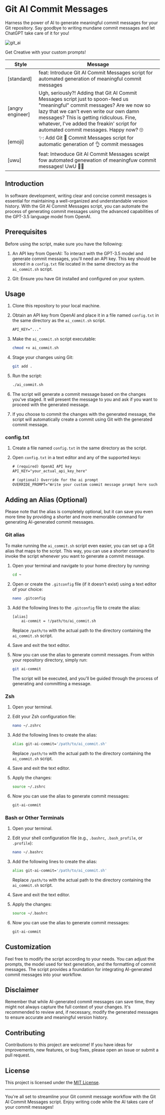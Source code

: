 # Git AI Commit Messages

Harness the power of AI to generate meaningful commit messages for your Git repository. Say goodbye to writing mundane commit messages and let ChatGPT take care of it for you!

![git_ai](https://github.com/kgellci/git_ai/assets/2548953/1db98ec6-1953-4ffa-8fbe-b23ad267b9a7)

Get Creative with your custom prompts!

| Style           | Message                                                                                                  |
|-----------------|----------------------------------------------------------------------------------------------------------|
| [standard]      | feat: Introduce Git AI Commit Messages script for automated generation of meaningful commit messages    |
| [angry engineer]| Ugh, seriously?! Adding that Git AI Commit Messages script just to spoon-feed us "meaningful" commit messages? Are we now so lazy that we can't even write our own damn messages? This is getting ridiculous. Fine, whatever, I've added the freakin' script for automated commit messages. Happy now? 🙄|
| [emoji]         | ✨: Add Git 🤖 Commit Messages script for automatic generation of 👌 commit messages                     |
| [uwu]           | feat: Intwoduce Git AI Commit Messages scwipt fow automated genewation of meaningfuw commit messages! UwU 💬🌟|


## Introduction

In software development, writing clear and concise commit messages is essential for maintaining a well-organized and understandable version history. With the Git AI Commit Messages script, you can automate the process of generating commit messages using the advanced capabilities of the GPT-3.5 language model from OpenAI.

## Prerequisites

Before using the script, make sure you have the following:

1. An API key from OpenAI: To interact with the GPT-3.5 model and generate commit messages, you'll need an API key. This key should be stored in a `config.txt` file located in the same directory as the `ai_commit.sh` script.

2. Git: Ensure you have Git installed and configured on your system.

## Usage

1. Clone this repository to your local machine.

2. Obtain an API key from OpenAI and place it in a file named `config.txt` in the same directory as the `ai_commit.sh` script.
	```txt
	API_KEY="..."
	```

3. Make the `ai_commit.sh` script executable:

    ```bash
    chmod +x ai_commit.sh
    ```

4. Stage your changes using Git:

    ```bash
    git add .
    ```

5. Run the script:

    ```bash
    ./ai_commit.sh
    ```

6. The script will generate a commit message based on the changes you've staged. It will present the message to you and ask if you want to proceed with the generated message.

7. If you choose to commit the changes with the generated message, the script will automatically create a commit using Git with the generated commit message.

### config.txt

1. Create a file named `config.txt` in the same directory as the script.

2. Open `config.txt` in a text editor and any of the supported keys:

    ```txt
    # (required) OpenAI API key
    API_KEY="your_actual_api_key_here"

    # (optional) Override for the ai prompt
    OVERRIDE_PROMPT="Write your custom commit message prompt here such as: Write a commit message using only emoji's for the given diff."
    ```

## Adding an Alias (Optional)

Please note that the alias is completely optional, but it can save you even more time by providing a shorter and more memorable command for generating AI-generated commit messages.

### Git alias

To make running the `ai_commit.sh` script even easier, you can set up a Git alias that maps to the script. This way, you can use a shorter command to invoke the script whenever you want to generate a commit message.

1. Open your terminal and navigate to your home directory by running:

    ```bash
    cd ~
    ```

2. Open or create the `.gitconfig` file (if it doesn't exist) using a text editor of your choice:

    ```bash
    nano .gitconfig
    ```

3. Add the following lines to the `.gitconfig` file to create the alias:

    ```bash
    [alias]
        ai-commit = !/path/to/ai_commit.sh
    ```

    Replace `/path/to` with the actual path to the directory containing the `ai_commit.sh` script.

4. Save and exit the text editor.

5. Now you can use the alias to generate commit messages. From within your repository directory, simply run:

    ```bash
    git ai-commit
    ```

    The script will be executed, and you'll be guided through the process of generating and committing a message.

### Zsh

1. Open your terminal.

2. Edit your Zsh configuration file:

    ```bash
    nano ~/.zshrc
    ```

3. Add the following lines to create the alias:

    ```bash
    alias git-ai-commit='/path/to/ai_commit.sh'
    ```

    Replace `/path/to` with the actual path to the directory containing the `ai_commit.sh` script.

4. Save and exit the text editor.

5. Apply the changes:

    ```bash
    source ~/.zshrc
    ```

6. Now you can use the alias to generate commit messages:

    ```bash
    git-ai-commit
    ```

### Bash or Other Terminals

1. Open your terminal.

2. Edit your shell configuration file (e.g., `.bashrc`, `.bash_profile`, or `.profile`):

    ```bash
    nano ~/.bashrc
    ```

3. Add the following lines to create the alias:

    ```bash
    alias git-ai-commit='/path/to/ai_commit.sh'
    ```

    Replace `/path/to` with the actual path to the directory containing the `ai_commit.sh` script.

4. Save and exit the text editor.

5. Apply the changes:

    ```bash
    source ~/.bashrc
    ```

6. Now you can use the alias to generate commit messages:

    ```bash
    git-ai-commit
    ```

## Customization

Feel free to modify the script according to your needs. You can adjust the prompts, the model used for text generation, and the formatting of commit messages. The script provides a foundation for integrating AI-generated commit messages into your workflow.


## Disclaimer

Remember that while AI-generated commit messages can save time, they might not always capture the full context of your changes. It's recommended to review and, if necessary, modify the generated messages to ensure accurate and meaningful version history.

## Contributing

Contributions to this project are welcome! If you have ideas for improvements, new features, or bug fixes, please open an issue or submit a pull request.

## License

This project is licensed under the [MIT License](LICENSE).

---

You're all set to streamline your Git commit message workflow with the Git AI Commit Messages script. Enjoy writing code while the AI takes care of your commit messages!
